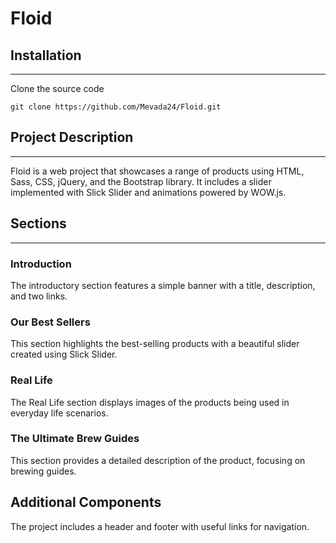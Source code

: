 # Floid

## Installation
---
Clone the source code
```shell
git clone https://github.com/Mevada24/Floid.git
```

## Project Description
---
Floid is a web project that showcases a range of products using HTML, Sass, CSS, jQuery, and the Bootstrap library. It includes a slider implemented with Slick Slider and animations powered by WOW.js.

## Sections
---
### Introduction
The introductory section features a simple banner with a title, description, and two links.

### Our Best Sellers
This section highlights the best-selling products with a beautiful slider created using Slick Slider.

### Real Life
The Real Life section displays images of the products being used in everyday life scenarios.

### The Ultimate Brew Guides
This section provides a detailed description of the product, focusing on brewing guides.

## Additional Components
The project includes a header and footer with useful links for navigation.

